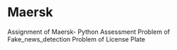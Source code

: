 # Maersk
Assignment of Maersk- 
Python Assessment
Problem of Fake_news_detection
Problem of License Plate

